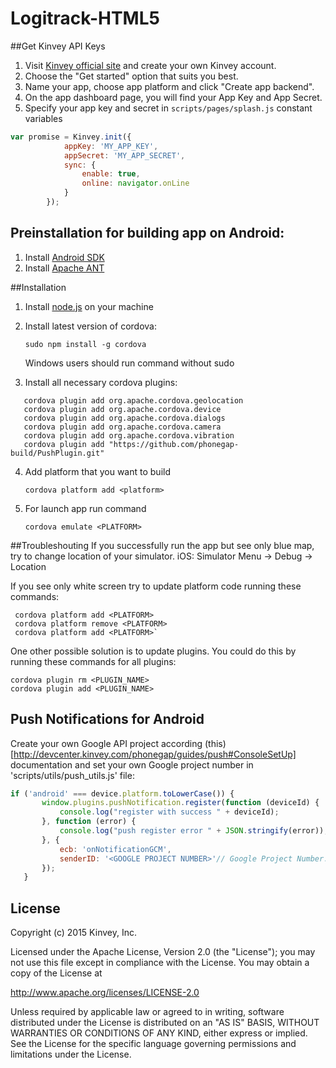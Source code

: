 Logitrack-HTML5
===============

##Get Kinvey API Keys

1. Visit [Kinvey official site](http://www.kinvey.com/) and create your own Kinvey account.
2. Choose the "Get started" option that suits you best. 
3. Name your app, choose app platform and click "Create app backend".
4. On the app dashboard page, you will find your App Key and App Secret. 
5. Specify your app key and secret in `scripts/pages/splash.js` constant variables

```javascript
var promise = Kinvey.init({
            appKey: 'MY_APP_KEY',
            appSecret: 'MY_APP_SECRET',
            sync: {
                enable: true,
                online: navigator.onLine
            }
        });
```


## Preinstallation for building app on Android:

 1. Install [Android SDK](https://spring.io/guides/gs/android/)
 2. Install [Apache ANT](http://ant.apache.org/manual/install.html#jpackage)


##Installation

1. Install [node.js](http://nodejs.org/download/) on your machine
2. Install latest version of cordova:

   `sudo npm install -g cordova`

   Windows users should run command without sudo

3. Install all necessary cordova plugins:

```
   cordova plugin add org.apache.cordova.geolocation
   cordova plugin add org.apache.cordova.device
   cordova plugin add org.apache.cordova.dialogs
   cordova plugin add org.apache.cordova.camera
   cordova plugin add org.apache.cordova.vibration
   cordova plugin add "https://github.com/phonegap-build/PushPlugin.git"

```

4. Add platform that you want to build

   `cordova platform add <platform>`

5. For launch app run command

   `cordova emulate <PLATFORM>`

##Troubleshouting
   If you successfully run the app but see only blue map, try to change location of your simulator.
   iOS: Simulator Menu -> Debug -> Location

   If you see only white screen try to update platform code running these commands:

   ```
    cordova platform add <PLATFORM>
    cordova platform remove <PLATFORM>
    cordova platform add <PLATFORM>`
   ```

   One other possible solution is to update plugins. You could do this by running these commands for all plugins:

   ```
   cordova plugin rm <PLUGIN_NAME>
   cordova plugin add <PLUGIN_NAME>
   ```

## Push Notifications for Android

   Create your own Google API project according (this)[http://devcenter.kinvey.com/phonegap/guides/push#ConsoleSetUp] documentation and
   set your own Google project number in 'scripts/utils/push_utils.js' file:

   ```javascript
   if ('android' === device.platform.toLowerCase()) {
          window.plugins.pushNotification.register(function (deviceId) {
              console.log("register with success " + deviceId);
          }, function (error) {
              console.log("push register error " + JSON.stringify(error));
          }, {
              ecb: 'onNotificationGCM',
              senderID: '<GOOGLE PROJECT NUMBER>'// Google Project Number.
          });
      }
   ```


## License

Copyright (c) 2015 Kinvey, Inc.

Licensed under the Apache License, Version 2.0 (the "License");
you may not use this file except in compliance with the License.
You may obtain a copy of the License at

http://www.apache.org/licenses/LICENSE-2.0

Unless required by applicable law or agreed to in writing, software
distributed under the License is distributed on an "AS IS" BASIS,
WITHOUT WARRANTIES OR CONDITIONS OF ANY KIND, either express or implied.
See the License for the specific language governing permissions and
limitations under the License.
